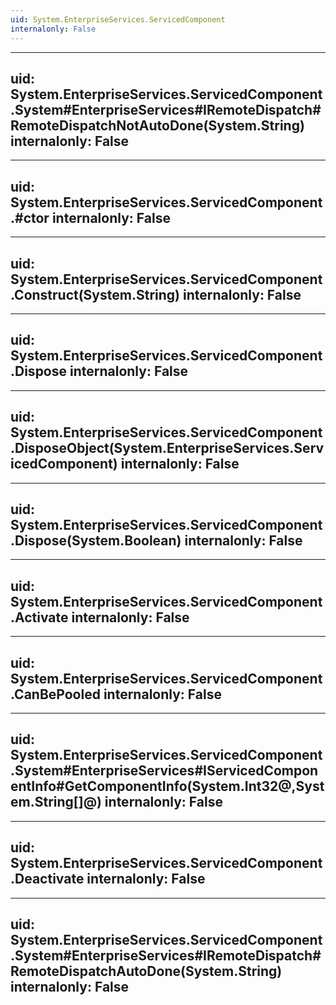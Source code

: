 ```yaml
---
uid: System.EnterpriseServices.ServicedComponent
internalonly: False
---
```


---
uid: System.EnterpriseServices.ServicedComponent.System#EnterpriseServices#IRemoteDispatch#RemoteDispatchNotAutoDone(System.String)
internalonly: False
---

---
uid: System.EnterpriseServices.ServicedComponent.#ctor
internalonly: False
---

---
uid: System.EnterpriseServices.ServicedComponent.Construct(System.String)
internalonly: False
---

---
uid: System.EnterpriseServices.ServicedComponent.Dispose
internalonly: False
---

---
uid: System.EnterpriseServices.ServicedComponent.DisposeObject(System.EnterpriseServices.ServicedComponent)
internalonly: False
---

---
uid: System.EnterpriseServices.ServicedComponent.Dispose(System.Boolean)
internalonly: False
---

---
uid: System.EnterpriseServices.ServicedComponent.Activate
internalonly: False
---

---
uid: System.EnterpriseServices.ServicedComponent.CanBePooled
internalonly: False
---

---
uid: System.EnterpriseServices.ServicedComponent.System#EnterpriseServices#IServicedComponentInfo#GetComponentInfo(System.Int32@,System.String[]@)
internalonly: False
---

---
uid: System.EnterpriseServices.ServicedComponent.Deactivate
internalonly: False
---

---
uid: System.EnterpriseServices.ServicedComponent.System#EnterpriseServices#IRemoteDispatch#RemoteDispatchAutoDone(System.String)
internalonly: False
---
